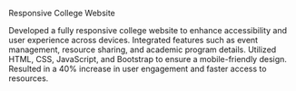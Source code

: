 Responsive College Website

Developed a fully responsive college website to enhance accessibility and user experience across devices.
Integrated features such as event management, resource sharing, and academic program details.
Utilized HTML, CSS, JavaScript, and Bootstrap to ensure a mobile-friendly design.
Resulted in a 40% increase in user engagement and faster access to resources.
